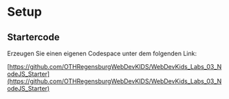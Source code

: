 # Setup

## Startercode

Erzeugen Sie einen eigenen Codespace unter dem folgenden Link:

[https://github.com/OTHRegensburgWebDevKIDS/WebDevKids_Labs_03_NodeJS_Starter](https://github.com/OTHRegensburgWebDevKIDS/WebDevKids_Labs_03_NodeJS_Starter)